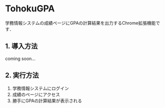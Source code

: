 # TohokuGPA
学務情報システムの成績ページにGPAの計算結果を出力するChrome拡張機能です．
## 1. 導入方法
coming soon...

## 2. 実行方法
1. 学務情報システムにログイン
2. 成績のページにアクセス
3. 勝手にGPAの計算結果が表示される
